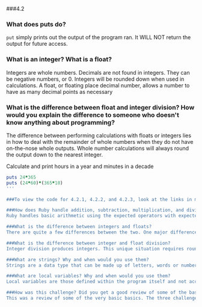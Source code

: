 
###4.2 
### What does puts do?
`put` simply prints out the output of the program ran. It WILL NOT return the output for future access. 

### What is an integer? What is a float?
Integers are whole numbers. Decimals are not found in integers. They can be negative numbers, or 0. Integers will be rounded down when used in calculations. A float, or floating place decimal number, allows a number to have as many decimal points as necessary

### What is the difference between float and integer division? How would you explain the difference to someone who doesn't know anything about programming?
The difference between performing calculations with floats or integers lies in how to deal with the remainder of whole numbers when they do not have on-the-nose whole outputs. Whole number calculations will always round the output down to the nearest integer. 

Calculate and print hours in a year and minutes in a decade
```ruby
puts 24*365
puts (24*60)*(365*10)
'''

###To view the code for 4.2.1, 4.2.2, and 4.2.3, look at the links in my 4.2 folder in GitHub.

###How does Ruby handle addition, subtraction, multiplication, and division of numbers?
Ruby handles basic arithmetic using the expected operators with expected results. That is what makes it so wonderful! The only exception is when using integers, as discussed above, remainders are an issue, and should be converted to a float for division. 

###What is the difference between integers and floats?		
There are quite a few differences between the two. One major difference is that integers may not be divided with a precise output. Another is that floats can carry decimals. Each may be more useful in certain situations.

###What is the difference between integer and float division?
Integer division produces integers. This unique situation requires rounding when a remainder exists. Ruby always rounds down in this case.

###What are strings? Why and when would you use them?
Strings are a data type that can be made up of letters, words or numbers. They are always wrapped in quotes. One is able to perform arithmetic on strings, however, there are strict guidelines. For instance, when a number is wrapped in quotes, as a string, it cannot be multiplied or divided by another string. 

###What are local variables? Why and when would you use them?
Local variables are those defined within the program itself and not accessed globally. They are helpful when you want more control over a variable and do not want to worry about changing them and messing up other programs.

###How was this challenge? Did you get a good review of some of the basics?
This was a review of some of the very basic basics. The three challenges were a bit repetative. I thought the Ruby Code Academy intro was a bit more helpful, as it is useful to show progressively more difficult code as you move through challenges. 